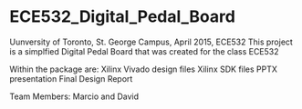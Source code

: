 # ECE532_Digital_Pedal_Board

Uunversity of Toronto, St. George Campus, April 2015, ECE532
This project is a simplfied Digital Pedal Board that was created for the class ECE532

Within the package are:
Xilinx Vivado design files 
Xilinx SDK files
PPTX presentation
Final Design Report 

Team Members: Marcio and David 
